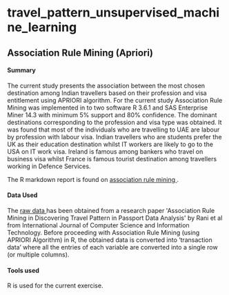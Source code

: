 # travel_pattern_unsupervised_machine_learning
## Association Rule Mining (Apriori)

#### Summary
The current study presents the association between the most chosen destination among Indian travellers based on their profession and visa entitlement using APRIORI algorithm. For the current study Association Rule Mining was implemented in to two software R 3.6.1 and SAS Enterprise Miner 14.3 with minimum 5% support and 80% confidence. The dominant destinations corresponding to the profession and visa type was obtained. It was found that most of the individuals who are travelling to UAE are labour by profession with labour visa. Indian travellers who are students prefer the UK as their education destination whilst IT workers are likely to go to the USA on IT work visa. Ireland is famous among bankers who travel on business visa whilst France is famous tourist destination among travellers working in Defence Services.  

The R markdown report is found on <a href = https://karishmapr.github.io/travel_pattern_unsupervised_machine_learning/ > association rule mining </a>.


####  Data Used 
The <a href = https://github.com/karishmapr/travel_pattern_unsupervised_machine_learning/blob/master/Travel_Pattern_R.xlsx> raw data </a> has been obtained from a research paper 'Association Rule Mining in Discovering Travel Pattern in Passport Data Analysis' by Rani et al from International Journal of Computer Science and Information Technology. Before proceeding with Association Rule Mining (using APRIORI Algorithm) in R, the obtained data is converted into ‘transaction data’ where all the entries of each variable are converted into a single row (or multiple columns). 

#### Tools used
R is used for the current exercise. 


